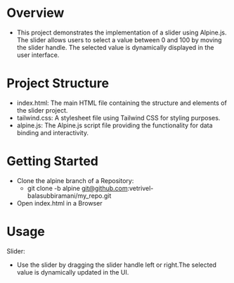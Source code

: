 # Overview
- This project demonstrates the implementation of a slider using Alpine.js. The slider allows users to select a value between 0 and 100 by moving the slider handle. The selected value is dynamically displayed in the user interface.

# Project Structure
- index.html: The main HTML file containing the structure and elements of the slider project.
- tailwind.css: A stylesheet file using Tailwind CSS for styling purposes.
- alpine.js: The Alpine.js script file providing the functionality for data binding and interactivity.

# Getting Started
- Clone the alpine branch of a Repository:
     - git clone -b alpine git@github.com:vetrivel-balasubbiramani/my_repo.git
- Open index.html in a Browser

# Usage
Slider:
- Use the slider by dragging the slider handle left or right.The selected value is dynamically updated in the UI.

